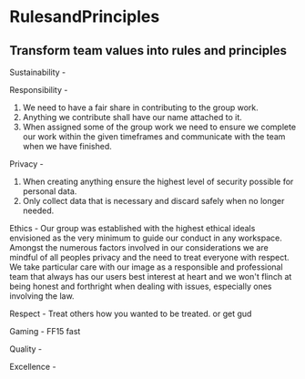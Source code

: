 # RulesandPrinciples
## Transform team values into rules and principles

Sustainability -
<!--Justin-->
Responsibility -

1. We need to have a fair share in contributing to the group work.
2. Anything we contribute shall have our name attached to it.
3. When assigned some of the group work we need to ensure we complete our work within the given timeframes and communicate with the team when we have finished.

Privacy - 
1. When creating anything ensure the highest level of security possible for personal data.
2. Only collect data that is necessary and discard safely when no longer needed.
<!--Matt-->
Ethics - Our group was established with the highest ethical ideals envisioned as the very minimum to guide our conduct in any workspace. Amongst the numerous factors involved in our considerations we are mindful of all peoples privacy and the need to treat everyone with respect. We take particular care with our image as a responsible and professional team that always has our users best interest at heart and we won't flinch at being honest and forthright when dealing with issues, especially ones involving the law. 
<!--Mark-->
Respect - Treat others how you wanted to be treated. or get gud
<!--Swar-->
Gaming - FF15 fast
<!--Swar-->
Quality -
<!--Mak-->
Excellence -
<!--Mak-->
